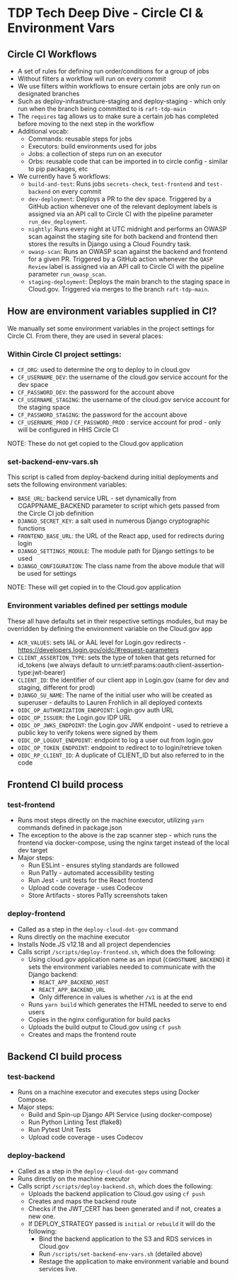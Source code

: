 # TDP Tech Deep Dive - Circle CI & Environment Vars

## Circle CI Workflows
* A set of rules for defining run order/conditions for a group of jobs
* Without filters a workflow will run on every commit
* We use filters within workflows to ensure certain jobs are only run on designated branches
* Such as deploy-infrastructure-staging and deploy-staging - which only run when the branch being committed to is `raft-tdp-main`
* The `requires` tag allows us to make sure a certain job has completed before moving to the next step in the workflow
* Additional vocab:
    * Commands: reusable steps for jobs
    * Executors: build environments used for jobs
    * Jobs: a collection of steps run on an executor
    * Orbs: reusable code that can be imported in to circle config - similar to pip packages, etc
* We currently have 5 workflows:
    * `build-and-test`: Runs jobs `secrets-check`, `test-frontend` and `test-backend` on every commit
    * `dev-deployment`: Deploys a PR to the dev space. Triggered by a GitHub action whenever one of the relevant deployment labels is assigned via an API call to Circle CI with the pipeline parameter `run_dev_deployment`.
    * `nightly`: Runs every night at UTC midnight and performs an OWASP scan against the staging site for both backend and frontend then stores the results in Django using a Cloud Foundry task.
    * `owasp-scan`: Runs an OWASP scan against the backend and frontend for a given PR. Triggered by a GitHub action whenever the `QASP Review` label is assigned via an API call to Circle CI with the pipeline parameter `run_owasp_scan`.
    * `staging-deployment`: Deploys the main branch to the staging space in Cloud.gov. Triggered via merges to the branch `raft-tdp-main`.

## How are environment variables supplied in CI?
We manually set some environment variables in the project settings for Circle CI. From there, they are used in several places:

### Within Circle CI project settings:
* `CF_ORG`: used to determine the org to deploy to in cloud.gov
* `CF_USERNAME_DEV`: the username of the cloud.gov service account for the dev space
* `CF_PASSWORD_DEV`: the password for the account above
* `CF_USERNAME_STAGING`: the username of the cloud.gov service account for the staging space
* `CF_PASSWORD_STAGING`: the password for the account above
* `CF_USERNAME_PROD` / `CF_PASSWORD_PROD` : service account for prod - only will be configured in HHS Circle CI

NOTE: These do not get copied to the Cloud.gov application

### set-backend-env-vars.sh
This script is called from deploy-backend during initial deployments and sets the following environment variables:
* `BASE_URL`: backend service URL - set dynamically from CGAPPNAME_BACKEND parameter to script which gets passed from the Circle CI job definition
* `DJANGO_SECRET_KEY`: a salt used in numerous Django cryptographic functions
* `FRONTEND_BASE_URL`: the URL of the React app, used for redirects during login
* `DJANGO_SETTINGS_MODULE`: The module path for Django settings to be used
* `DJANGO_CONFIGURATION`: The class name from the above module that will be used for settings

NOTE: These will get copied in to the Cloud.gov application

### Environment variables defined per settings module
These all have defaults set in their respective settings modules, but may be overridden by defining the environment variable on the Cloud.gov app
* `ACR_VALUES`: sets IAL or AAL level for Login.gov redirects - https://developers.login.gov/oidc/#request-parameters
* `CLIENT_ASSERTION_TYPE`: sets the type of token that gets returned for id_tokens (we always default to urn:ietf:params:oauth:client-assertion-type:jwt-bearer)
* `CLIENT_ID`: the identifier of our client app in Login.gov (same for dev and staging, different for prod)
* `DJANGO_SU_NAME`: The name of the initial user who will be created as superuser - defaults to Lauren Frohlich in all deployed contexts
* `OIDC_OP_AUTHORIZATION_ENDPOINT`: Login.gov auth URL
* `OIDC_OP_ISSUER`: the Login.gov IDP URL
* `OIDC_OP_JWKS_ENDPOINT`: the Login.gov JWK endpoint - used to retrieve a public key to verify tokens were signed by them
* `OIDC_OP_LOGOUT_ENDPOINT`: endpoint to log a user out from login.gov
* `OIDC_OP_TOKEN_ENDPOINT`: endpoint to redirect to to login/retrieve token
* `OIDC_RP_CLIENT_ID`: A duplicate of CLIENT_ID but also referred to in the code

## Frontend CI build process

### test-frontend
* Runs most steps directly on the machine executor, utilizing `yarn` commands defined in package.json
* The exception to the above is the zap scanner step - which runs the frontend via docker-compose, using the nginx target instead of the local dev target
* Major steps:
    * Run ESLint - ensures styling standards are followed
    * Run Pa11y - automated accessibility testing
    * Run Jest - unit tests for the React frontend
    * Upload code coverage - uses Codecov
    * Store Artifacts - stores Pa11y screenshots taken

### deploy-frontend
* Called as a step in the `deploy-cloud-dot-gov` command
* Runs directly on the machine executor
* Installs Node.JS v12.18 and all project dependencies
* Calls script `/scripts/deploy-frontend.sh`, which does the following:
    * Using cloud.gov application name as an input (`CGHOSTNAME_BACKEND`) it sets the environment variables needed to communicate with the Django backend:
        * `REACT_APP_BACKEND_HOST`
        * `REACT_APP_BACKEND_URL`
        * Only difference in values is whether `/v1` is at the end
    * Runs `yarn build` which generates the HTML needed to serve to end users
    * Copies in the nginx configuration for build packs
    * Uploads the build output to Cloud.gov using `cf push`
    * Creates and maps the frontend route

## Backend CI build process

### test-backend
* Runs on a machine executor and executes steps using Docker Compose.
* Major steps:
    * Build and Spin-up Django API Service (using docker-compose)
    * Run Python Linting Test (flake8)
    * Run Pytest Unit Tests
    * Upload code coverage - uses Codecov

### deploy-backend
* Called as a step in the `deploy-cloud-dot-gov` command
* Runs directly on the machine executor
* Calls script `/scripts/deploy-backend.sh`, which does the following:
    * Uploads the backend application to Cloud.gov using `cf push`
    * Creates and maps the backend route
    * Checks if the JWT_CERT has been generated and if not, creates a new one.
    * If DEPLOY_STRATEGY passed is `initial` or `rebuild` it will do the following:
        * Bind the backend application to the S3 and RDS services in Cloud.gov
        * Run `/scripts/set-backend-env-vars.sh` (detailed above)
        * Restage the application to make environment variable and bound services live.
